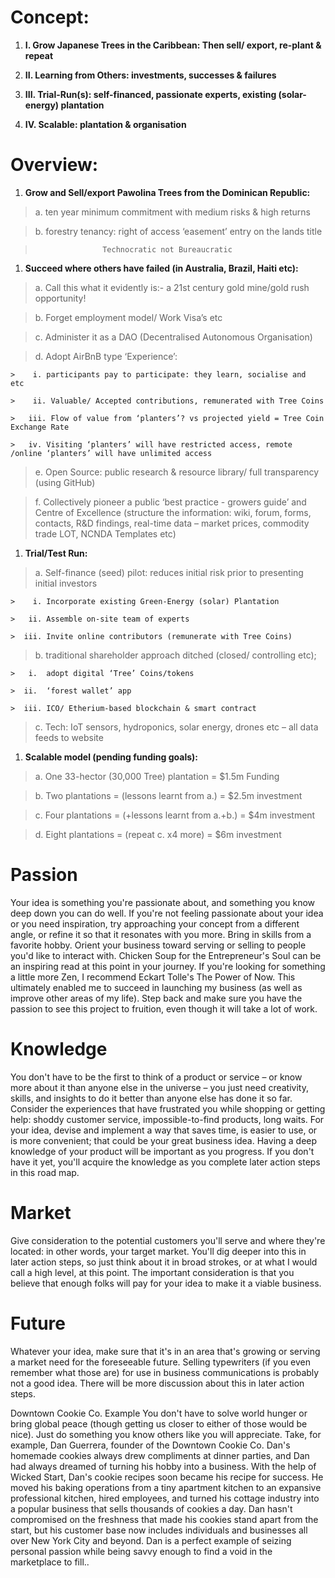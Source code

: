 
# Concept: 

1. **I. Grow Japanese Trees in the Caribbean:  Then sell/ export, re-plant & repeat**

1. **II.	Learning from Others: investments, successes & failures**

1. **III.	Trial-Run(s): self-financed,  passionate experts, existing (solar-energy) plantation** 

1. **IV.	Scalable: plantation & organisation**

# Overview:

1. **Grow and Sell/export Pawolina Trees from the Dominican Republic:**

  >  a.	ten year minimum commitment with medium risks & high returns
   
  >  b.	forestry tenancy: right of access ‘easement’ entry on the lands title
   

  >                    Technocratic not Bureaucratic
                    
                    
1. **Succeed where others have failed (in Australia, Brazil, Haiti etc):**

  >  a.	Call this what it evidently is:- a 21st century gold mine/gold rush opportunity!
   
  >  b.	Forget employment model/ Work Visa’s etc  
   
  >  c.	Administer it as a DAO (Decentralised Autonomous Organisation)
   
  >  d.	Adopt AirBnB type ‘Experience’:
   
    >    i.	participants pay to participate: they learn, socialise and   etc 
      
    >    ii. Valuable/ Accepted contributions, remunerated with Tree Coins
     
    >   iii. Flow of value from ‘planters’? vs projected yield = Tree Coin Exchange Rate
    
    >   iv.	Visiting ‘planters’ will have restricted access, remote /online ‘planters’ will have unlimited access
     
  >  e.	Open Source: public research & resource library/  full transparency (using GitHub)
   
  >  f.	Collectively pioneer a public ‘best practice - growers guide’ and Centre of Excellence (structure the information: wiki, forum,         forms, contacts, R&D findings, real-time data – market prices, commodity trade LOT, NCNDA Templates etc)

1. **Trial/Test Run:**

  >  a.	Self-finance (seed) pilot: reduces initial risk prior to presenting initial investors
   
    >    i.	Incorporate existing Green-Energy (solar) Plantation
      
    >   ii.	Assemble on-site team of experts
     
    >  iii.	Invite online contributors (remunerate with Tree Coins)
    
  >  b.	traditional shareholder approach ditched (closed/ controlling etc);
   
    >   i.	adopt digital ‘Tree’ Coins/tokens
     
    >  ii.	‘forest wallet’ app 
    
    >  iii.	ICO/ Etherium-based blockchain & smart contract

  >  c.	Tech: IoT sensors, hydroponics, solar energy, drones etc – all data feeds to website
 
 
1. **Scalable model (pending funding goals):**

  >  a.	One  33-hector (30,000 Tree) plantation = $1.5m Funding
   
  >  b.	Two plantations = (lessons learnt from a.)  = $2.5m investment
   
  >  c.	Four plantations = (+lessons learnt from a.+b.)  = $4m investment
   
  >  d.	Eight plantations = (repeat c. x4 more) = $6m investment


# Passion
Your idea is something you're passionate about, and something you know deep down you can do well. If you're not feeling passionate about your idea or you need inspiration, try approaching your concept from a different angle, or refine it so that it resonates with you more. Bring in skills from a favorite hobby. Orient your business toward serving or selling to people you'd like to interact with. Chicken Soup for the Entrepreneur's Soul can be an inspiring read at this point in your journey. If you're looking for something a little more Zen, I recommend Eckart Tolle's The Power of Now. This ultimately enabled me to succeed in launching my business (as well as improve other areas of my life). Step back and make sure you have the passion to see this project to fruition, even though it will take a lot of work.

# Knowledge
You don't have to be the first to think of a product or service – or know more about it than anyone else in the universe – you just need creativity, skills, and insights to do it better than anyone else has done it so far. Consider the experiences that have frustrated you while shopping or getting help: shoddy customer service, impossible-to-find products, long waits. For your idea, devise and implement a way that saves time, is easier to use, or is more convenient; that could be your great business idea. Having a deep knowledge of your product will be important as you progress. If you don't have it yet, you'll acquire the knowledge as you complete later action steps in this road map.

# Market
Give consideration to the potential customers you'll serve and where they're located: in other words, your target market. You'll dig deeper into this in later action steps, so just think about it in broad strokes, or at what I would call a high level, at this point. The important consideration is that you believe that enough folks will pay for your idea to make it a viable business.

# Future
Whatever your idea, make sure that it's in an area that's growing or serving a market need for the foreseeable future. Selling typewriters (if you even remember what those are) for use in business communications is probably not a good idea. There will be more discussion about this in later action steps.
 
Downtown Cookie Co. Example
You don't have to solve world hunger or bring global peace (though getting us closer to either of those would be nice). Just do something you know others like you will appreciate. Take, for example, Dan Guerrera, founder of the Downtown Cookie Co. Dan's homemade cookies always drew compliments at dinner parties, and Dan had always dreamed of turning his hobby into a business. With the help of Wicked Start, Dan's cookie recipes soon became his recipe for success. He moved his baking operations from a tiny apartment kitchen to an expansive professional kitchen, hired employees, and turned his cottage industry into a popular business that sells thousands of cookies a day. Dan hasn't compromised on the freshness that made his cookies stand apart from the start, but his customer base now includes individuals and businesses all over New York City and beyond. Dan is a perfect example of seizing personal passion while being savvy enough to find a void in the marketplace to fill..
